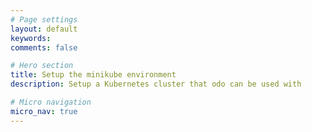 ```yaml
---
# Page settings
layout: default
keywords:
comments: false

# Hero section
title: Setup the minikube environment
description: Setup a Kubernetes cluster that odo can be used with

# Micro navigation
micro_nav: true
---
```

